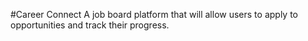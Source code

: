 #Career Connect
A job board platform that will allow users to apply to opportunities and track their progress. 
